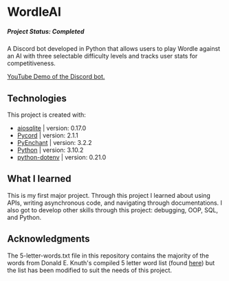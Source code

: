 # WordleAI
##### Project Status: Completed
A Discord bot developed in Python that allows users to play Wordle against an AI with three selectable difficulty levels and tracks user stats for competitiveness.

[YouTube Demo of the Discord bot.](https://youtu.be/hJlJARhmCvw)

## Technologies
This project is created with:
* [aiosqlite](https://pypi.org/project/aiosqlite/) | version: 0.17.0
* [Pycord](https://pypi.org/project/py-cord/2.1.1/) | version: 2.1.1
* [PyEnchant](https://pypi.org/project/pyenchant/) | version: 3.2.2
* [Python](https://www.python.org/downloads/) | version: 3.10.2
* [python-dotenv](https://pypi.org/project/python-dotenv/) | version: 0.21.0

## What I learned
This is my first major project. Through this project I learned about using APIs, writing asynchronous code, and navigating through documentations. I also got to develop other skills through this project: debugging, OOP, SQL, and Python.

## Acknowledgments
The 5-letter-words.txt file in this repository contains the majority of the words from Donald E. Knuth's compiled 5 letter word list (found [here](https://www-cs-faculty.stanford.edu/~knuth/sgb.html)) but the list has been modified to suit the needs of this project.
